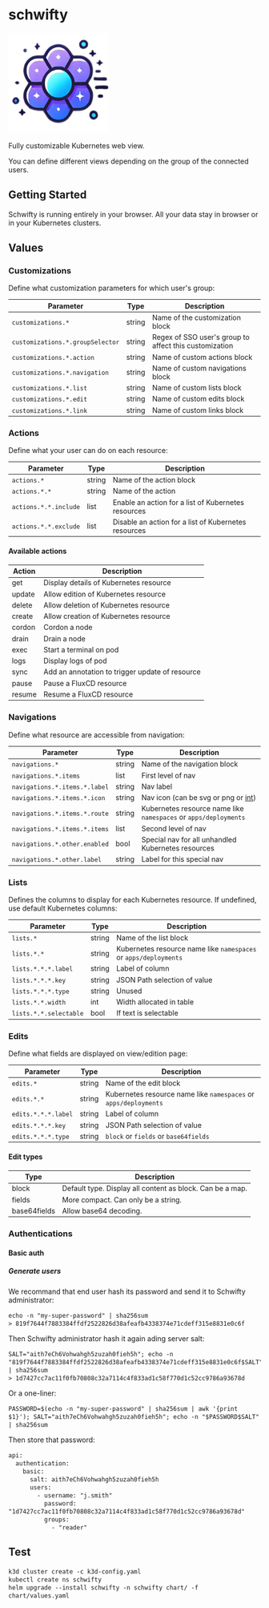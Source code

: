 # schwifty

<img src="image/schwifty-logo.png" alt="logo" width="200" height="200">

Fully customizable Kubernetes web view.

You can define different views depending on the group of the connected users.

## Getting Started

Schwifty is running entirely in your browser. All your data stay in browser or in your Kubernetes clusters.

## Values

### Customizations

Define what customization parameters for which user's group:

| Parameter                         | Type   | Description                                                   |
|-----------------------------------|--------|---------------------------------------------------------------|
| `customizations.*`                | string | Name of the customization block                               |
| `customizations.*.groupSelector`  | string | Regex of SSO user's group to affect this customization        |
| `customizations.*.action`         | string | Name of custom actions block                                  |
| `customizations.*.navigation`     | string | Name of custom navigations block                              |
| `customizations.*.list`           | string | Name of custom lists block                                    |
| `customizations.*.edit`           | string | Name of custom edits block                                    |
| `customizations.*.link`           | string | Name of custom links block                                    |

### Actions

Define what your user can do on each resource:

| Parameter             | Type   | Description                                              |
|-----------------------|--------|----------------------------------------------------------|
| `actions.*`           | string | Name of the action block                                 |
| `actions.*.*`         | string | Name of the action                                       |
| `actions.*.*.include` | list   | Enable an action for a list of Kubernetes resources      |
| `actions.*.*.exclude` | list   | Disable an action for a list of Kubernetes resources     |

#### Available actions

| Action  | Description                                       |
|---------|---------------------------------------------------|
| get     | Display details of Kubernetes resource            |
| update  | Allow edition of Kubernetes resource              |
| delete  | Allow deletion of Kubernetes resource             |
| create  | Allow creation of Kubernetes resource             |
| cordon  | Cordon a node                                     |
| drain   | Drain a node                                      |
| exec    | Start a terminal on pod                           |
| logs    | Display logs of pod                               |
| sync    | Add an annotation to trigger update of resource   |
| pause   | Pause a FluxCD resource                           |
| resume  | Resume a FluxCD resource                          |

### Navigations

Define what resource are accessible from navigation:

| Parameter                     | Type   | Description                                                                                               |
|-------------------------------|--------|-----------------------------------------------------------------------------------------------------------|
| `navigations.*`               | string | Name of the navigation block                                                                              |
| `navigations.*.items`         | list   | First level of nav                                                                                        |
| `navigations.*.items.*.label` | string | Nav label                                                                                                 |
| `navigations.*.items.*.icon`  | string | Nav icon (can be svg or png or [int](https://api.flutter.dev/flutter/material/Icons-class.html#constants))|
| `navigations.*.items.*.route` | string | Kubernetes resource name like `namespaces` or `apps/deployments`                                          |
| `navigations.*.items.*.items` | list   | Second level of nav                                                                                       |
| `navigations.*.other.enabled` | bool   | Special nav for all unhandled Kubernetes resources                                                        |
| `navigations.*.other.label`   | string | Label for this special nav                                                                                |

### Lists

Defines the columns to display for each Kubernetes resource. If undefined, use default Kubernetes columns:

| Parameter               | Type   | Description                                                       |
|-------------------------|--------|-------------------------------------------------------------------|
| `lists.*`               | string | Name of the list block                                            |
| `lists.*.*`             | string | Kubernetes resource name like `namespaces` or `apps/deployments`  |
| `lists.*.*.*.label`     | string | Label of column                                                   |
| `lists.*.*.*.key`       | string | JSON Path selection of value                                      |
| `lists.*.*.*.type`      | string | Unused                                                            |
| `lists.*.*.width`       | int    | Width allocated in table                                          |
| `lists.*.*.selectable`  | bool   | If text is selectable                                             |

### Edits

Define what fields are displayed on view/edition page:

| Parameter               | Type   | Description                                                       |
|-------------------------|--------|-------------------------------------------------------------------|
| `edits.*`               | string | Name of the edit block                                            |
| `edits.*.*`             | string | Kubernetes resource name like `namespaces` or `apps/deployments`  |
| `edits.*.*.*.label`     | string | Label of column                                                   |
| `edits.*.*.*.key`       | string | JSON Path selection of value                                      |
| `edits.*.*.*.type`      | string | `block` or `fields` or `base64fields`                             |

#### Edit types

| Type          | Description                                                 |
|---------------|-------------------------------------------------------------|
| block         | Default type. Display all content as block. Can be a map.   |
| fields        | More compact. Can only be a string.                         |
| base64fields  | Allow base64 decoding.                                      |

### Authentications

#### Basic auth

##### Generate users

We recommand that end user hash its password and send it to Schwifty administrator:
```
echo -n "my-super-password" | sha256sum
> 819f7644f7883384ffdf2522826d38afeafb4338374e71cdeff315e8831e0c6f
```

Then Schwifty administrator hash it again ading server salt:
```
SALT="aith7eCh6Vohwahgh5zuzah0fieh5h"; echo -n "819f7644f7883384ffdf2522826d38afeafb4338374e71cdeff315e8831e0c6f$SALT" | sha256sum
> 1d7427cc7ac11f0fb70808c32a7114c4f833ad1c58f770d1c52cc9786a93678d
```

Or a one-liner:
```
PASSWORD=$(echo -n "my-super-password" | sha256sum | awk '{print $1}'); SALT="aith7eCh6Vohwahgh5zuzah0fieh5h"; echo -n "$PASSWORD$SALT" | sha256sum
```

Then store that password:
```
api:
  authentication:
    basic:
      salt: aith7eCh6Vohwahgh5zuzah0fieh5h
      users:
        - username: "j.smith"
          password: "1d7427cc7ac11f0fb70808c32a7114c4f833ad1c58f770d1c52cc9786a93678d"
          groups:
            - "reader"
```


## Test

```
k3d cluster create -c k3d-config.yaml
kubectl create ns schwifty
helm upgrade --install schwifty -n schwifty chart/ -f chart/values.yaml
```
